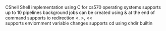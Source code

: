 CShell 
Shell implementation using C for cs570 operating systems 
supports up to 10 pipelines 
background jobs can be created using & at the end of command
supports io redirection <, >, <<  
supports enviornment variable changes 
supports cd using chdir builtin


